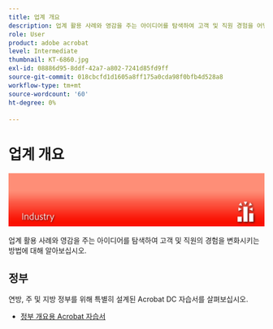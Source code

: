```yaml
---
title: 업계 개요
description: 업계 활용 사례와 영감을 주는 아이디어를 탐색하여 고객 및 직원 경험을 어떻게 변화시킬 수 있는지 살펴보십시오.
role: User
product: adobe acrobat
level: Intermediate
thumbnail: KT-6860.jpg
exl-id: 08886d95-8ddf-42a7-a802-7241d85fd9ff
source-git-commit: 018cbcfd1d1605a8ff175a0cda98f0bfb4d528a8
workflow-type: tm+mt
source-wordcount: '60'
ht-degree: 0%

---
```


# 업계 개요

![Acrobat 산업 이미지](../assets/Hero-Industry.png)

업계 활용 사례와 영감을 주는 아이디어를 탐색하여 고객 및 직원의 경험을 변화시키는 방법에 대해 알아보십시오.

## 정부

연방, 주 및 지방 정부를 위해 특별히 설계된 Acrobat DC 자습서를 살펴보십시오.

* [정부 개요용 Acrobat 자습서](gov/gov-overview.md)
